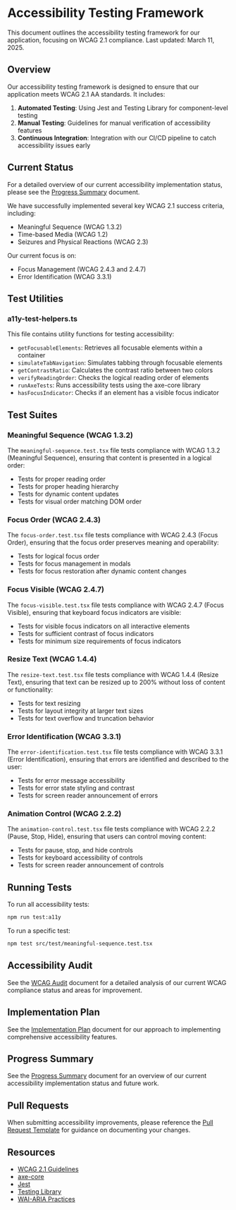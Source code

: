 # Accessibility Testing Framework

This document outlines the accessibility testing framework for our application, focusing on WCAG 2.1 compliance. Last updated: March 11, 2025.

## Overview

Our accessibility testing framework is designed to ensure that our application meets WCAG 2.1 AA standards. It includes:

1. **Automated Testing**: Using Jest and Testing Library for component-level testing
2. **Manual Testing**: Guidelines for manual verification of accessibility features
3. **Continuous Integration**: Integration with our CI/CD pipeline to catch accessibility issues early

## Current Status

For a detailed overview of our current accessibility implementation status, please see the [Progress Summary](./progress-summary.md) document.

We have successfully implemented several key WCAG 2.1 success criteria, including:
- Meaningful Sequence (WCAG 1.3.2)
- Time-based Media (WCAG 1.2)
- Seizures and Physical Reactions (WCAG 2.3)

Our current focus is on:
- Focus Management (WCAG 2.4.3 and 2.4.7)
- Error Identification (WCAG 3.3.1)

## Test Utilities

### a11y-test-helpers.ts

This file contains utility functions for testing accessibility:

- `getFocusableElements`: Retrieves all focusable elements within a container
- `simulateTabNavigation`: Simulates tabbing through focusable elements
- `getContrastRatio`: Calculates the contrast ratio between two colors
- `verifyReadingOrder`: Checks the logical reading order of elements
- `runAxeTests`: Runs accessibility tests using the axe-core library
- `hasFocusIndicator`: Checks if an element has a visible focus indicator

## Test Suites

### Meaningful Sequence (WCAG 1.3.2)

The `meaningful-sequence.test.tsx` file tests compliance with WCAG 1.3.2 (Meaningful Sequence), ensuring that content is presented in a logical order:

- Tests for proper reading order
- Tests for proper heading hierarchy
- Tests for dynamic content updates
- Tests for visual order matching DOM order

### Focus Order (WCAG 2.4.3)

The `focus-order.test.tsx` file tests compliance with WCAG 2.4.3 (Focus Order), ensuring that the focus order preserves meaning and operability:

- Tests for logical focus order
- Tests for focus management in modals
- Tests for focus restoration after dynamic content changes

### Focus Visible (WCAG 2.4.7)

The `focus-visible.test.tsx` file tests compliance with WCAG 2.4.7 (Focus Visible), ensuring that keyboard focus indicators are visible:

- Tests for visible focus indicators on all interactive elements
- Tests for sufficient contrast of focus indicators
- Tests for minimum size requirements of focus indicators

### Resize Text (WCAG 1.4.4)

The `resize-text.test.tsx` file tests compliance with WCAG 1.4.4 (Resize Text), ensuring that text can be resized up to 200% without loss of content or functionality:

- Tests for text resizing
- Tests for layout integrity at larger text sizes
- Tests for text overflow and truncation behavior

### Error Identification (WCAG 3.3.1)

The `error-identification.test.tsx` file tests compliance with WCAG 3.3.1 (Error Identification), ensuring that errors are identified and described to the user:

- Tests for error message accessibility
- Tests for error state styling and contrast
- Tests for screen reader announcement of errors

### Animation Control (WCAG 2.2.2)

The `animation-control.test.tsx` file tests compliance with WCAG 2.2.2 (Pause, Stop, Hide), ensuring that users can control moving content:

- Tests for pause, stop, and hide controls
- Tests for keyboard accessibility of controls
- Tests for screen reader announcement of controls

## Running Tests

To run all accessibility tests:

```bash
npm run test:a11y
```

To run a specific test:

```bash
npm test src/test/meaningful-sequence.test.tsx
```

## Accessibility Audit

See the [WCAG Audit](./wcag-audit.md) document for a detailed analysis of our current WCAG compliance status and areas for improvement.

## Implementation Plan

See the [Implementation Plan](../accessibility-implementation-plan.md) document for our approach to implementing comprehensive accessibility features.

## Progress Summary

See the [Progress Summary](./progress-summary.md) document for an overview of our current accessibility implementation status and future work.

## Pull Requests

When submitting accessibility improvements, please reference the [Pull Request Template](./pull-request.md) for guidance on documenting your changes.

## Resources

- [WCAG 2.1 Guidelines](https://www.w3.org/TR/WCAG21/)
- [axe-core](https://github.com/dequelabs/axe-core)
- [Jest](https://jestjs.io/)
- [Testing Library](https://testing-library.com/)
- [WAI-ARIA Practices](https://www.w3.org/TR/wai-aria-practices-1.1/) 